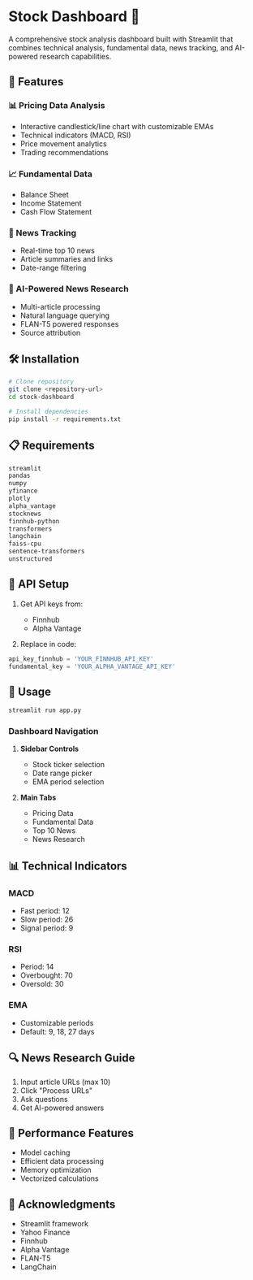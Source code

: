 # Stock Dashboard 🚀

A comprehensive stock analysis dashboard built with Streamlit that combines technical analysis, fundamental data, news tracking, and AI-powered research capabilities.

## 🌟 Features

### 📊 Pricing Data Analysis
* Interactive candlestick/line chart with customizable EMAs
* Technical indicators (MACD, RSI)
* Price movement analytics
* Trading recommendations

### 📈 Fundamental Data
* Balance Sheet
* Income Statement
* Cash Flow Statement

### 📰 News Tracking
* Real-time top 10 news
* Article summaries and links
* Date-range filtering

### 🤖 AI-Powered News Research
* Multi-article processing
* Natural language querying
* FLAN-T5 powered responses
* Source attribution

## 🛠️ Installation

```bash
# Clone repository
git clone <repository-url>
cd stock-dashboard

# Install dependencies
pip install -r requirements.txt
```

## 📋 Requirements

```txt
streamlit
pandas
numpy
yfinance
plotly
alpha_vantage
stocknews
finnhub-python
transformers
langchain
faiss-cpu
sentence-transformers
unstructured
```

## 🔑 API Setup

1. Get API keys from:
   * Finnhub
   * Alpha Vantage

2. Replace in code:
```python
api_key_finnhub = 'YOUR_FINNHUB_API_KEY'
fundamental_key = 'YOUR_ALPHA_VANTAGE_API_KEY'
```

## 🚀 Usage

```bash
streamlit run app.py
```

### Dashboard Navigation

1. **Sidebar Controls**
   * Stock ticker selection
   * Date range picker
   * EMA period selection

2. **Main Tabs**
   * Pricing Data
   * Fundamental Data
   * Top 10 News
   * News Research

## 📊 Technical Indicators

### MACD
* Fast period: 12
* Slow period: 26
* Signal period: 9

### RSI
* Period: 14
* Overbought: 70
* Oversold: 30

### EMA
* Customizable periods
* Default: 9, 18, 27 days

## 🔍 News Research Guide

1. Input article URLs (max 10)
2. Click "Process URLs"
3. Ask questions
4. Get AI-powered answers

## 🚀 Performance Features

* Model caching
* Efficient data processing
* Memory optimization
* Vectorized calculations

## 🙏 Acknowledgments

* Streamlit framework
* Yahoo Finance
* Finnhub
* Alpha Vantage
* FLAN-T5
* LangChain
